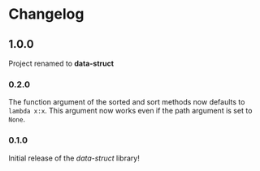 # Changelog

## 1.0.0

Project renamed to **data-struct**

### 0.2.0

The function argument of the sorted and sort methods now defaults to `lambda x:x`.
This argument now works even if the path argument is set to `None`.

### 0.1.0

Initial release of the _data-struct_ library!